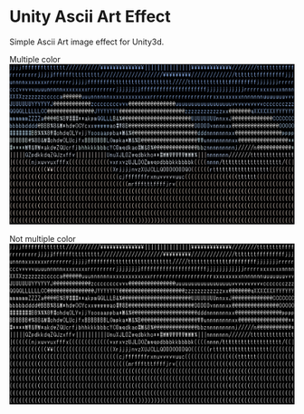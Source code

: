 # Unity Ascii Art Effect
Simple Ascii Art image effect for Unity3d.

Multiple color  
![image004](Images/image001.jpg)

Not multiple color  
![image004](Images/image002.jpg)
